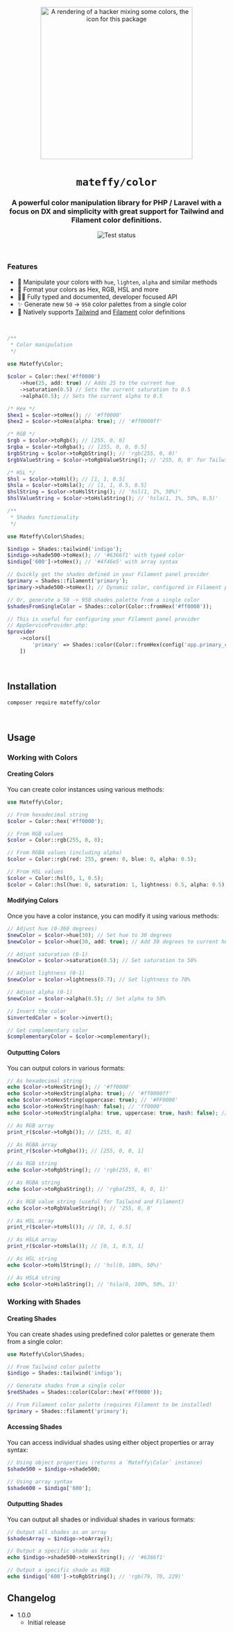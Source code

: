 <p align="center">
    <img src="resources/images/icon.webp" alt="A rendering of a hacker mixing some colors, the icon for this package" width="350">
</p>

<h1 align="center"><code>mateffy/color</code></h1>
<h3 align="center">A powerful color manipulation library for PHP / Laravel with a focus on DX and simplicity with great support for Tailwind and Filament color definitions.</h3>

<p align="center">
    <img src="https://github.com/Capevace/color/actions/workflows/tests.yml/badge.svg" alt="Test status">
</p>


<br>

### Features
- 🎨 Manipulate your colors with `hue`, `lighten`, `alpha` and similar methods
- 💅 Format your colors as Hex, RGB, HSL and more
- 👨‍💻 Fully typed and documented, developer focused API
- ✨ Generate new `50` -> `950` color palettes from a single color
- 🔩 Natively supports [Tailwind](https://tailwindcss.com) and [Filament](https://filamentphp.com) color definitions

<br>

```php
/**
 * Color manipulation
 */
 
use Mateffy\Color;

$color = Color::hex('#ff0000')
    ->hue(25, add: true) // Adds 25 to the current hue
    ->saturation(0.5) // Sets the current saturation to 0.5
    ->alpha(0.5); // Sets the current alpha to 0.5

/* Hex */
$hex1 = $color->toHex(); // '#ff0000'
$hex2 = $color->toHex(alpha: true); // '#ff0000ff'

/* RGB */
$rgb = $color->toRgb(); // [255, 0, 0]
$rgba = $color->toRgba(); // [255, 0, 0, 0.5]
$rgbString = $color->toRgbString(); // 'rgb(255, 0, 0)'
$rgbValueString = $color->toRgbValueString(); // '255, 0, 0' for Tailwind and Filament

/* HSL */
$hsl = $color->toHsl(); // [1, 1, 0.5]
$hsla = $color->toHsla(); // [1, 1, 0.5, 0.5]
$hslString = $color->toHslString(); // 'hsl(1, 1%, 50%)'
$hslValueString = $color->toHslaString(); // 'hsla(1, 1%, 50%, 0.5)' 

/**
 * Shades functionality
 */

use Mateffy\Color\Shades;

$indigo = Shades::tailwind('indigo');
$indigo->shade500->toHex(); // '#6366f1' with typed color
$indigo['600']->toHex(); // '#4f46e5' with array syntax

// Quickly get the shades defined in your Filament panel provider
$primary = Shades::filament('primary');
$primary->shade500->toHex(); // Dynamic color, configured in Filament panel provider

// Or, generate a 50 -> 950 shades palette from a single color
$shadesFromSingleColor = Shades::color(Color::fromHex('#ff0000'));

// This is useful for configuring your Filament panel provider
// AppServiceProvider.php:
$provider
    ->colors([
        'primary' => Shades::color(Color::fromHex(config('app.primary_color'))),
    ])
```

<br>

## Installation

```bash
composer require mateffy/color
```

<br>

## Usage

### Working with Colors

#### Creating Colors

You can create color instances using various methods:

```php
use Mateffy\Color;

// From hexadecimal string
$color = Color::hex('#ff0000');

// From RGB values
$color = Color::rgb(255, 0, 0);

// From RGBA values (including alpha)
$color = Color::rgb(red: 255, green: 0, blue: 0, alpha: 0.5);

// From HSL values
$color = Color::hsl(0, 1, 0.5);
$color = Color::hsl(hue: 0, saturation: 1, lightness: 0.5, alpha: 0.5);
```

#### Modifying Colors

Once you have a color instance, you can modify it using various methods:

```php
// Adjust hue (0-360 degrees)
$newColor = $color->hue(30); // Set hue to 30 degrees
$newColor = $color->hue(30, add: true); // Add 30 degrees to current hue

// Adjust saturation (0-1)
$newColor = $color->saturation(0.5); // Set saturation to 50%

// Adjust lightness (0-1)
$newColor = $color->lightness(0.7); // Set lightness to 70%

// Adjust alpha (0-1)
$newColor = $color->alpha(0.5); // Set alpha to 50%

// Invert the color
$invertedColor = $color->invert();

// Get complementary color
$complementaryColor = $color->complementary();
```

#### Outputting Colors

You can output colors in various formats:

```php
// As hexadecimal string
echo $color->toHexString(); // '#ff0000'
echo $color->toHexString(alpha: true); // '#ff0000ff'
echo $color->toHexString(uppercase: true); // '#FF0000'
echo $color->toHexString(hash: false); // 'ff0000'
echo $color->toHexString(alpha: true, uppercase: true, hash: false); // 'FF0000FF'

// As RGB array
print_r($color->toRgb()); // [255, 0, 0]

// As RGBA array
print_r($color->toRgba()); // [255, 0, 0, 1]

// As RGB string
echo $color->toRgbString(); // 'rgb(255, 0, 0)'

// As RGBA string
echo $color->toRgbaString(); // 'rgba(255, 0, 0, 1)'

// As RGB value string (useful for Tailwind and Filament)
echo $color->toRgbValueString(); // '255, 0, 0'

// As HSL array
print_r($color->toHsl()); // [0, 1, 0.5]

// As HSLA array
print_r($color->toHsla()); // [0, 1, 0.5, 1]

// As HSL string
echo $color->toHslString(); // 'hsl(0, 100%, 50%)'

// As HSLA string
echo $color->toHslaString(); // 'hsla(0, 100%, 50%, 1)'
```

### Working with Shades

#### Creating Shades

You can create shades using predefined color palettes or generate them from a single color:

```php
use Mateffy\Color\Shades;

// From Tailwind color palette
$indigo = Shades::tailwind('indigo');

// Generate shades from a single color
$redShades = Shades::color(Color::hex('#ff0000'));

// From Filament color palette (requires Filament to be installed)
$primary = Shades::filament('primary');
```

#### Accessing Shades

You can access individual shades using either object properties or array syntax:

```php
// Using object properties (returns a `Mateffy\Color` instance)
$shade500 = $indigo->shade500;

// Using array syntax
$shade600 = $indigo['600'];
```

#### Outputting Shades

You can output all shades or individual shades in various formats:

```php
// Output all shades as an array
$shadesArray = $indigo->toArray();

// Output a specific shade as hex
echo $indigo->shade500->toHexString(); // '#6366f1'

// Output a specific shade as RGB
echo $indigo['600']->toRgbString(); // 'rgb(79, 70, 229)'
```

## Changelog

- 1.0.0 
  - Initial release
